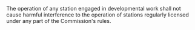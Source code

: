 The operation of any station engaged in developmental work shall not cause harmful interference to the operation of stations regularly licensed under any part of the Commission's rules.

